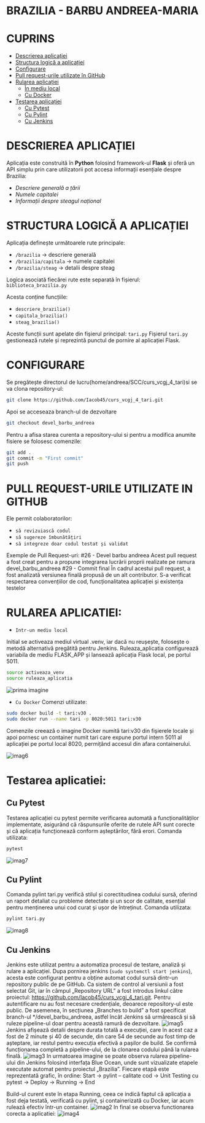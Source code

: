 # BRAZILIA - BARBU ANDREEA-MARIA

# CUPRINS
- [Descrierea aplicației](#descrierea-aplicației)
- [Structura logică a aplicației](#structura-logică-a-aplicației)
- [Configurare](#configurare)
- [Pull request-urile utilizate în GitHub](#pull-request-urile-utilizate-în-github)
- [Rularea aplicației](#rularea-aplicației)
  - [În mediu local](#în-mediu-local)
  - [Cu Docker](#cu-docker)
- [Testarea aplicației](#testarea-aplicației)
  - [Cu Pytest](#cu-pytest)
  - [Cu Pylint](#cu-pylint)
  - [Cu Jenkins](#cu-jenkins)
  
# DESCRIEREA APLICAȚIEI

Aplicația este construită în **Python** folosind framework-ul **Flask** și oferă 
un API simplu prin care utilizatorii pot accesa informații esențiale despre Brazilia:

- *Descriere generală a țării* 
- *Numele capitalei* 
- *Informații despre steagul național*


# STRUCTURA LOGICĂ A APLICAȚIEI

Aplicația definește următoarele rute principale:

- `/brazilia` → descriere generală 
- `/brazilia/capitala` → numele capitalei 
- `/brazilia/steag` → detalii despre steag 

Logica asociată fiecărei rute este separată în fișierul: 
`biblioteca_brazilia.py`

Acesta conține funcțiile:

- `descriere_brazilia()`
- `capitala_brazilia()`
- `steag_brazilia()`

Aceste funcții sunt apelate din fișierul principal: `tari.py` 
Fișierul `tari.py` gestionează rutele și reprezintă punctul de pornire al aplicației Flask.

# CONFIGURARE

Se pregătește directorul de lucru(home/andreea/SCC/curs_vcgj_4_tari)si se va clona repository-ul:

```bash
git clone https://github.com/Iacob45/curs_vcgj_4_tari.git
```

Apoi se acceseaza branch-ul de dezvoltare

```bash
git checkout devel_barbu_andreea
```

Pentru a afisa starea curenta a repository-ului si pentru a modifica anumite fisiere se folosesc comenzile:

```bash
git add .
git commit -m "First commit"
git push
```
# PULL REQUEST-URILE UTILIZATE IN GITHUB

Ele permit colaboratorilor:
- `să revizuiască codul`
- `să sugereze îmbunătățiri`
- `să integreze doar codul testat și validat`

Exemple de Pull Request-uri:
 #26 - Devel barbu andreea 
Acest pull request a fost creat pentru a propune integrarea lucrării proprii realizate pe ramura devel_barbu_andreea
 #29 - Commit final 
În cadrul acestui pull request, a fost analizată versiunea finală propusă de un alt contributor. S-a verificat respectarea convențiilor de cod, funcționalitatea aplicației și existența testelor

# RULAREA APLICATIEI:

- `Intr-un mediu local`

Initial se activeaza mediul virtual .venv, iar dacă nu reușește, folosește o metodă alternativă pregătită pentru Jenkins. 
Ruleaza_aplicatia configurează variabila de mediu FLASK_APP și lansează aplicația Flask local, pe portul 5011. 
```bash
source activeaza_venv
source ruleaza_aplicatia
```
![prima imagine](static/ss1.png)


- `Cu Docker`
Comenzi utilizate:
```bash
sudo docker build -t tari:v30 .
sudo docker run --name tari -p 8020:5011 tari:v30
```
Comenzile creează o imagine Docker numită tari:v30 din fișierele locale și apoi pornesc un container numit tari care expune portul intern 5011 al aplicației pe portul local 8020, permițând accesul din afara containerului.

![imag6](static/ss6.png)

# Testarea aplicatiei:

## Cu Pytest

Testarea aplicației cu pytest permite verificarea automată a funcționalităților implementate, asigurând că răspunsurile oferite de rutele API sunt corecte și că aplicația funcționează conform așteptărilor, fără erori.
Comanda utilizata:
```bash
pytest
```

![imag7](static/ss7.png)

## Cu Pylint

Comanda pylint tari.py verifică stilul și corectitudinea codului sursă, oferind un raport detaliat cu probleme detectate și un scor de calitate, esențial pentru menținerea unui cod curat și ușor de întreținut.
Comanda utilizata:

```bash
pylint tari.py
```
![imag8](static/ss8.png)

## Cu Jenkins

Jenkins este utilizat pentru a automatiza procesul de testare, analiză și rulare a aplicației. Dupa pornirea jenkins (`sudo systemctl start jenkins`), acesta este configurat pentru a obține automat codul sursă dintr-un repository public de pe GitHub. Ca sistem de control al versiunii a fost selectat Git, iar în câmpul „Repository URL” a fost introdus linkul către proiectul:
https://github.com/Iacob45/curs_vcgj_4_tari.git.
Pentru autentificare nu au fost necesare credențiale, deoarece repository-ul este public. De asemenea, în secțiunea „Branches to build” a fost specificat branch-ul */devel_barbu_andreea, astfel încât Jenkins să urmărească și să ruleze pipeline-ul doar pentru această ramură de dezvoltare.
![imag5](static/ss5.png)
Jenkins afișează detalii despre durata totală a execuției, care în acest caz a fost de 2 minute și 40 de secunde, din care 54 de secunde au fost timp de așteptare, iar restul pentru execuția efectivă a pașilor de build. Se confirmă funcționarea completă a pipeline-ului, de la clonarea codului până la rularea finală.
![imag3](static/ss3.png)
In urmatoarea imagine se poate observa rularea pipeline-ului din Jenkins folosind interfața Blue Ocean, unde sunt vizualizate etapele executate automat pentru proiectul „Brazilia”. Fiecare etapă este reprezentată grafic, în ordine:
Start → pylint – calitate cod → Unit Testing cu pytest → Deploy → Running → End

Build-ul curent este în etapa Running, ceea ce indică faptul că aplicația a fost deja testată, verificată cu pylint, și containerizată cu Docker, iar acum rulează efectiv într-un container.
![imag2](static/ss2.png)
In final se observa functionarea corecta a aplicatiei:
![imag4](static/ss4.png)





